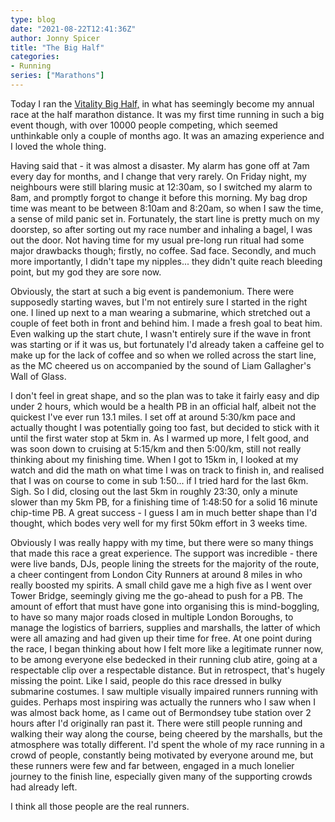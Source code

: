 ```yaml
---
type: blog
date: "2021-08-22T12:41:36Z"
author: Jonny Spicer
title: "The Big Half"
categories:
- Running
series: ["Marathons"]
---
```

Today I ran the [Vitality Big Half,](https://www.thebighalf.co.uk/) in what has seemingly become my annual race at the half marathon distance. It was my first time running in such a big event though, with over 10000 people competing, which seemed unthinkable only a
couple of months ago. It was an amazing experience and I loved the whole thing.

Having said that - it was almost a disaster. My alarm has gone off at 7am every day for months, and I change that very rarely. On Friday night, my neighbours were still blaring music at 12:30am, so I switched my alarm to 8am, and promptly forgot to change it before this
morning. My bag drop time was meant to be between 8:10am and 8:20am, so when I saw the time, a sense of mild panic set in. Fortunately, the start line is pretty much on my doorstep, so after sorting out my race number and inhaling a bagel, I was out the door. Not having
time for my usual pre-long run ritual had some major drawbacks though; firstly, no coffee. Sad face. Secondly, and much more importantly, I didn't tape my nipples... they didn't quite reach bleeding point, but my god they are sore now.

Obviously, the start at such a big event is pandemonium. There were supposedly starting waves, but I'm not entirely sure I started in the right one. I lined up next to a man wearing a submarine, which stretched out a couple of feet both in front and behind him. I made a
fresh goal to beat him. Even walking up the start chute, I wasn't entirely sure if the wave in front was starting or if it was us, but fortunately I'd already taken a caffeine gel to make up for the lack of coffee and so when we rolled across the start line, as the MC
cheered us on accompanied by the sound of Liam Gallagher's Wall of Glass.

I don't feel in great shape, and so the plan was to take it fairly easy and dip under 2 hours, which would be a health PB in an official half, albeit not the quickest I've ever run 13.1 miles. I set off at around 5:30/km pace and actually thought I was potentially going
too fast, but decided to stick with it until the first water stop at 5km in. As I warmed up more, I felt good, and was soon down to cruising at 5:15/km and then 5:00/km, still not really thinking about my finishing time. When I got to 15km in, I looked at my watch and
did the math on what time I was on track to finish in, and realised that I was on course to come in sub 1:50... if I tried hard for the last 6km. Sigh. So I did, closing out the last 5km in roughly 23:30, only a minute slower than my 5km PB, for a finishing time of
1:48:50 for a solid 16 minute chip-time PB. A great success - I guess I am in much better shape than I'd thought, which bodes very well for my first 50km effort in 3 weeks time.

Obviously I was really happy with my time, but there were so many things that made this race a great experience. The support was incredible - there were live bands, DJs, people lining the streets for the majority of the route, a cheer contingent from London City Runners at
around 8 miles in who really boosted my spirits. A small child gave me a high five as I went over Tower Bridge, seemingly giving me the go-ahead to push for a PB. The amount of effort that must have gone into organising this is mind-boggling, to have so many major roads
closed in multiple London Boroughs, to manage the logistics of barriers, supplies and marshalls, the latter of which were all amazing and had given up their time for free. At one point during the race, I began thinking about how I felt more like a legitimate runner now,
to be among everyone else bedecked in their running club atire, going at a respectable clip over a respectable distance. But in retrospect, that's hugely missing the point. Like I said, people do this race dressed in bulky submarine costumes. I saw multiple visually
impaired runners running with guides. Perhaps most inspiring was actually the runners who I saw when I was almost back home, as I came out of Bermondsey tube station over 2 hours after I'd originally ran past it. There were still people running and walking their way along
the course, being cheered by the marshalls, but the atmosphere was totally different. I'd spent the whole of my race running in a crowd of people, constantly being motivated by everyone around me, but these runners were few and far between, engaged in a much lonelier
journey to the finish line, especially given many of the supporting crowds had already left.

I think all those people are the real runners.

